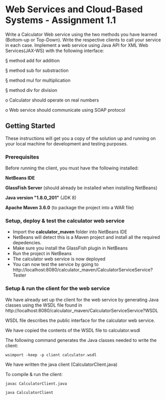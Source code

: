 # Web Services and Cloud-Based Systems - Assignment 1.1

Write a   Calculator Web  service using   the two methods you have learned 
(Bottom-up  or  Top-Down). Write the respective  clients to  call your service in each case. Implement a web service using Java API for XML Web Services(JAX-WS) with    the following   interface:

§ method    add for addition

§ method    sub for substraction

§ method    mul for multiplication

§ method    div for division

o Calculator    should  operate on  real numbers

o Web   service should  communicate using   SOAP    protocol

## Getting Started

These instructions will get you a copy of the solution up and running on your local machine for development and testing purposes. 

### Prerequisites

Before running the client, you must have the following installed:

**NetBeans IDE**

**GlassFish Server** (should already be installed when installing NetBeans)

**Java version "1.8.0_201"** (JDK 8)

**Apache Maven 3.6.0** (to package the project into a WAR file)

### Setup, deploy & test the calculator web service

- Import the **calculator_maven** folder into NetBeans IDE
- NetBeans will detect this is a Maven project and install all the required depedencies.
- Make sure you install the GlassFish plugin in NetBeans
- Run the project in NetBeans 
- The calculator web service is now deployed
- You can now test the service by going to http://localhost:8080/calculator_maven/CalculatorServiceService?Tester

### Setup & run the client for the web service
We have already set up the client for the web service by generating Java classes using the WSDL file found in http://localhost:8080/calculator_maven/CalculatorServiceService?WSDL

WSDL file describes the public interface for the calculator web service. 

We have copied the contents of the WSDL file to calculator.wsdl

The following command generates the Java classes needed to write the client:

```
wsimport -keep -p client calculator.wsdl
```

We have written the java client (CalculatorClient.java)

To compile & run the client:
```
javac CalculatorClient.java
```

```
java CalculatorClient
```